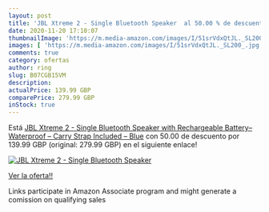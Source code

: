 ```yaml
---
layout: post
title: 'JBL Xtreme 2 - Single Bluetooth Speaker  al 50.00 % de descuento'
date: 2020-11-20 17:10:07
thumbnailImage: 'https://m.media-amazon.com/images/I/51srVdxQtJL._SL200_.jpg'
images: [ 'https://m.media-amazon.com/images/I/51srVdxQtJL._SL200_.jpg' ]
comments: true
category: ofertas
author: ring
slug: B07CGB15VM
description:
actualPrice: 139.99 GBP
comparePrice: 279.99 GBP
inStock: true
---
```


Está [JBL Xtreme 2 - Single Bluetooth Speaker with Rechargeable Battery– Waterproof – Carry Strap Included – Blue](https://www.amazon.co.uk/dp/B07CGB15VM/?tag=tolees0a-21) con 50.00 de descuento por 139.99 GBP (original: 279.99 GBP) en el siguiente enlace!

[![JBL Xtreme 2 - Single Bluetooth Speaker ](https://m.media-amazon.com/images/I/51srVdxQtJL._SL200_.jpg)](https://www.amazon.co.uk/dp/B07CGB15VM/?tag=tolees0a-21)

[Ver la oferta!!](https://www.amazon.co.uk/dp/B07CGB15VM/?tag=tolees0a-21)

Links participate in Amazon Associate program and might generate a comission on qualifying sales


